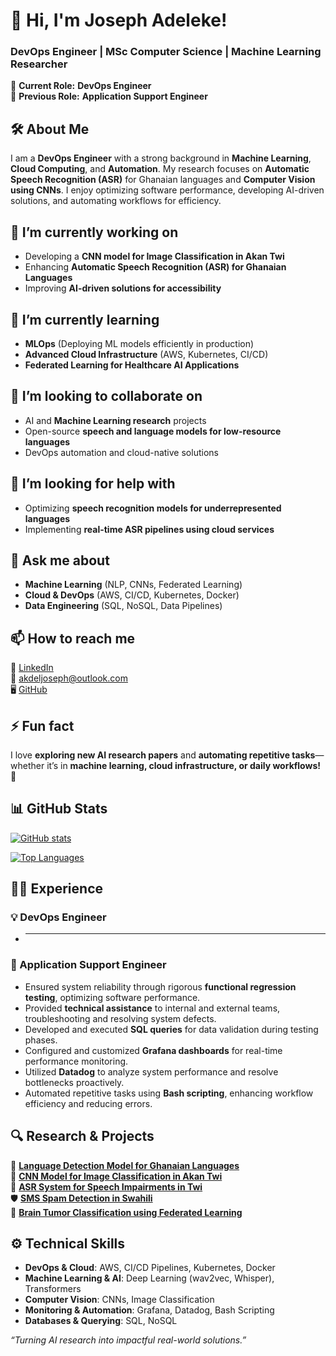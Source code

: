 # 👋 Hi, I'm Joseph Adeleke!  
### DevOps Engineer | MSc Computer Science | Machine Learning Researcher  

🔹 **Current Role:** **DevOps Engineer**  
🔹 **Previous Role:** **Application Support Engineer**  

## 🛠️ About Me  
I am a **DevOps Engineer** with a strong background in **Machine Learning**, **Cloud Computing**, and **Automation**. My research focuses on **Automatic Speech Recognition (ASR)** for Ghanaian languages and **Computer Vision using CNNs**. I enjoy optimizing software performance, developing AI-driven solutions, and automating workflows for efficiency.  

## 🔭 I’m currently working on  
- Developing a **CNN model for Image Classification in Akan Twi**  
- Enhancing **Automatic Speech Recognition (ASR) for Ghanaian Languages**  
- Improving **AI-driven solutions for accessibility**  

## 🌱 I’m currently learning  
- **MLOps** (Deploying ML models efficiently in production)  
- **Advanced Cloud Infrastructure** (AWS, Kubernetes, CI/CD)  
- **Federated Learning for Healthcare AI Applications**  

## 👯 I’m looking to collaborate on  
- AI and **Machine Learning research** projects  
- Open-source **speech and language models for low-resource languages**  
- DevOps automation and cloud-native solutions  

## 🤔 I’m looking for help with  
- Optimizing **speech recognition models for underrepresented languages**  
- Implementing **real-time ASR pipelines using cloud services**  

## 💬 Ask me about  
- **Machine Learning** (NLP, CNNs, Federated Learning)  
- **Cloud & DevOps** (AWS, CI/CD, Kubernetes, Docker)  
- **Data Engineering** (SQL, NoSQL, Data Pipelines)  

## 📫 How to reach me  
💼 [LinkedIn](https://www.linkedin.com/in/joseph-adeleke-27b433149/)  
📧 akdeljoseph@outlook.com  
🖥️ [GitHub](https://github.com/jadeleke)  

## ⚡ Fun fact  
I love **exploring new AI research papers** and **automating repetitive tasks**—whether it’s in **machine learning, cloud infrastructure, or daily workflows!** 🚀  

## 📊 GitHub Stats  
<!-- GitHub stats cards -->
[![GitHub stats](https://github-readme-stats.vercel.app/api?username=jadeleke&show_icons=true&theme=radical)](https://github.com/jadeleke/github-readme-stats)

[![Top Languages](https://github-readme-stats.vercel.app/api/top-langs/?username=jadeleke&layout=compact&theme=radical)](https://github.com/jadeleke/github-readme-stats)

## 👨‍💻 Experience  

### **💡 DevOps Engineer**  
- ** **  

### **🔧 Application Support Engineer**  
- Ensured system reliability through rigorous **functional regression testing**, optimizing software performance.  
- Provided **technical assistance** to internal and external teams, troubleshooting and resolving system defects.  
- Developed and executed **SQL queries** for data validation during testing phases.  
- Configured and customized **Grafana dashboards** for real-time performance monitoring.  
- Utilized **Datadog** to analyze system performance and resolve bottlenecks proactively.  
- Automated repetitive tasks using **Bash scripting**, enhancing workflow efficiency and reducing errors.  

## 🔍 **Research & Projects**  
🚀 **[Language Detection Model for Ghanaian Languages](#)**  
🎨 **[CNN Model for Image Classification in Akan Twi](#)**  
📡 **[ASR System for Speech Impairments in Twi](#)**  
🛡️ **[SMS Spam Detection in Swahili](#)**  
🧠 **[Brain Tumor Classification using Federated Learning](#)**  

## ⚙️ **Technical Skills**  
- **DevOps & Cloud**: AWS, CI/CD Pipelines, Kubernetes, Docker  
- **Machine Learning & AI**: Deep Learning (wav2vec, Whisper), Transformers  
- **Computer Vision**: CNNs, Image Classification  
- **Monitoring & Automation**: Grafana, Datadog, Bash Scripting  
- **Databases & Querying**: SQL, NoSQL  

_“Turning AI research into impactful real-world solutions.”_  
